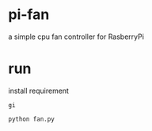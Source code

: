 # pi-fan
a simple cpu fan controller for RasberryPi

# run
install requirement
```
gi
```

```
python fan.py
```
